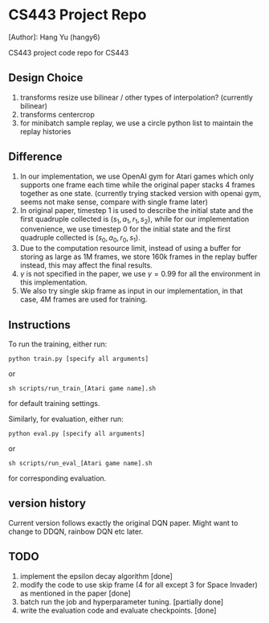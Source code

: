 # CS443 Project Repo

[Author]: Hang Yu (hangy6)

CS443 project code repo for CS443

## Design Choice
1. transforms resize use bilinear / other types of interpolation? (currently bilinear)
2. transforms centercrop
3. for minibatch sample replay, we use a circle python list to maintain the replay histories

## Difference
1. In our implementation, we use OpenAI gym for Atari games which only supports one frame each time while the original paper stacks 4 frames together as one state. (currently trying stacked version with openai gym, seems not make sense, compare with single frame later)
2. In original paper, timestep 1 is used to describe the initial state and the first quadruple collected is $(s_1, a_1, r_1, s_2)$, while for our implementation convenience, we use timestep 0 for the initial state and the first quadruple collected is $(s_0, a_0, r_0, s_1)$.
3. Due to the computation resource limit, instead of using a buffer for storing as large as 1M frames, we store 160k frames in the replay buffer instead, this may affect the final results.
4. $\gamma$ is not specified in the paper, we use $\gamma = 0.99$ for all the environment in this implementation.
5. We also try single skip frame as input in our implementation, in that case, 4M frames are used for training.

## Instructions
To run the training, either run:

<code>python train.py [specify all arguments]</code>

or

<code>sh scripts/run_train_[Atari game name].sh </code>

for default training settings.

Similarly, for evaluation, either run: 

<code>python eval.py [specify all arguments]</code>

or

<code>sh scripts/run_eval_[Atari game name].sh </code>

for corresponding evaluation.

## version history
Current version follows exactly the original DQN paper. Might want to change to DDQN, rainbow DQN etc later.

## TODO
1. implement the epsilon decay algorithm [done]
2. modify the code to use skip frame (4 for all except 3 for Space Invader) as mentioned in the paper [done]
3. batch run the job and hyperparameter tuning. [partially done]
4. write the evaluation code and evaluate checkpoints. [done]
